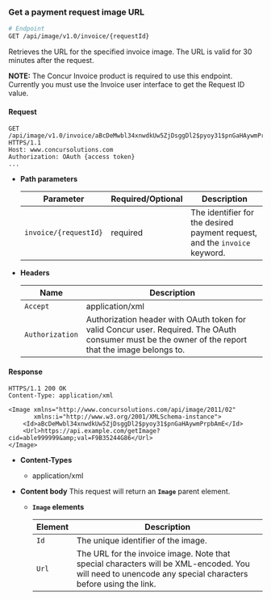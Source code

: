 ### Get a payment request image URL

```bash
# Endpoint
GET /api/image/v1.0/invoice/{requestId}
```

Retrieves the URL for the specified invoice image. The URL is valid for 30 minutes after the request.

**NOTE:** The Concur Invoice product is required to use this endpoint. Currently you must use the Invoice user interface to get the Request ID value.

#### Request

```http
GET /api/image/v1.0/invoice/aBcDeMwbl34xnwdkUw5ZjDsggDl2$pyoy31$pnGaHAywmPrpbAmE HTTPS/1.1
Host: www.concursolutions.com
Authorization: OAuth {access token}  
...
```

* **Path parameters**

  | Parameter | Required/Optional | Description |
  |-----------|-----------|---------------------|
  | `invoice/{requestId}` | required | The identifier for the desired payment request, and the `invoice` keyword. |

* **Headers**

  | Name | Description |
  | ---- | ----------- |
  | `Accept` | application/xml |
  | `Authorization` | Authorization header with OAuth token for valid Concur user. Required. The OAuth consumer must be the owner of the report that the image belongs to. |

#### Response

```http
HTTPS/1.1 200 OK
Content-Type: application/xml

<Image xmlns="http://www.concursolutions.com/api/image/2011/02"
       xmlns:i="http://www.w3.org/2001/XMLSchema-instance">
    <Id>aBcDeMwbl34xnwdkUw5ZjDsggDl2$pyoy31$pnGaHAywmPrpbAmE</Id>
    <Url>https://api.example.com/getImage?cid=able999999&amp;val=F9B35244G86</Url>
</Image>
```


* **Content-Types**
  * application/xml
* **Content body**
  This request will return an **`Image`** parent element.

  * **`Image` elements**

    | Element |  Description |
    |-----------|---------------------|
    | `Id` | The unique identifier of the image. |
    | `Url` | The URL for the invoice image. Note that special characters will be XML-encoded. You will need to unencode any special characters before using the link.|
